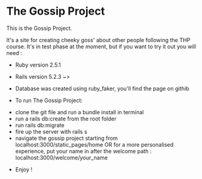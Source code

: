 # The Gossip Project 

This is the Gossip Project.

It's a site for creating cheeky goss' about other people following the THP course. It's in test phase at the moment, but if you want to try it out you will need : 

* Ruby version 2.5.1

* Rails version 5.2.3 ~> 

* Database was created using ruby_faker, you'll find the page on githib 

* To run The Gossip Project: 
- clone the git file and run a bundle install in terminal
- run a rails db:create from the root folder 
- run rails db:migrate 
- fire up the server with rails s
- navigate the gossip project starting from localhost:3000/static_pages/home OR 
for a more personalised experience, put your name in after the welcome path : localhost:3000/welcome/your_name

* Enjoy ! 

